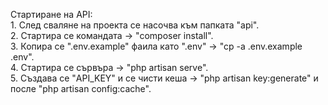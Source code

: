 Стартиране на API: <br>
    1. След сваляне на проекта се насочва към папката "api".<br>
    2. Стартира се командата -> "composer install".<br>
    3. Копира се ".env.example" фаила като ".env" -> "cp -a .env.example .env".<br>
    4. Стартира се сървъра -> "php artisan serve".<br>
    5. Създава се "API_KEY" и се чисти кеша -> "php artisan key:generate" и после "php artisan config:cache".<br>